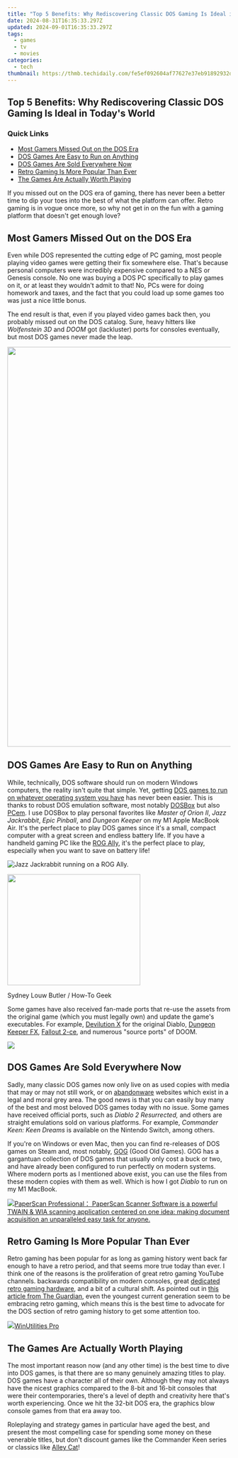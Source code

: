 ```yaml
---
title: "Top 5 Benefits: Why Rediscovering Classic DOS Gaming Is Ideal in Today's World"
date: 2024-08-31T16:35:33.297Z
updated: 2024-09-01T16:35:33.297Z
tags:
  - games
  - tv
  - movies
categories:
  - tech
thumbnail: https://thmb.techidaily.com/fe5ef092604af77627e37eb91892932d5bd09d30f9ba3735b2030bed905d1671.jpg
---
```


## Top 5 Benefits: Why Rediscovering Classic DOS Gaming Is Ideal in Today's World

### Quick Links

* [Most Gamers Missed Out on the DOS Era](https://win11.techidaily.com/guiding-fixes-for-windows-11-taskbar-loss/)
* [DOS Games Are Easy to Run on Anything](https://visual-screen-recording.techidaily.com/capture-every-moment-the-power-of-spring-screenrecorder/)
* [DOS Games Are Sold Everywhere Now](https://screen-video-capture.techidaily.com/2024-approved-zoom-in-on-success-screenshots-made-simple-by-ezvide-tech/)
* [Retro Gaming Is More Popular Than Ever](https://video-capture.techidaily.com/new-expert-strategies-for-hulu-screen-grabs-everywhere-for-2024/)
* [The Games Are Actually Worth Playing](https://fox-glue.techidaily.com/2024-approved-is-optimal-hdr-with-aurora-worth-it/)

 If you missed out on the DOS era of gaming, there has never been a better time to dip your toes into the best of what the platform can offer. Retro gaming is in vogue once more, so why not get in on the fun with a gaming platform that doesn't get enough love?

##  Most Gamers Missed Out on the DOS Era

 Even while DOS represented the cutting edge of PC gaming, most people playing video games were getting their fix somewhere else. That's because personal computers were incredibly expensive compared to a NES or Genesis console. No one was buying a DOS PC specifically to play games on it, or at least they wouldn't admit to that! No, PCs were for doing homework and taxes, and the fact that you could load up some games too was just a nice little bonus.

 The end result is that, even if you played video games back then, you probably missed out on the DOS catalog. Sure, heavy hitters like _Wolfenstein 3D_ and _DOOM_ got (lackluster) ports for consoles eventually, but most DOS games never made the leap.

<!-- affiliate ads begin -->
<a href="https://ursime.pxf.io/c/5597632/2048972/16384" target="_top" id="2048972"><img src="//a.impactradius-go.com/display-ad/16384-2048972" border="0" alt="" width="1200" height="900"/></a><img height="0" width="0" src="https://imp.pxf.io/i/5597632/2048972/16384" style="position:absolute;visibility:hidden;" border="0" />
<!-- affiliate ads end -->
##  DOS Games Are Easy to Run on Anything

 While, technically, DOS software should run on modern Windows computers, the reality isn't quite that simple. Yet, getting [DOS games to run on whatever operating system you have](https://eaxpv-info.techidaily.com/updated-how-many-viewer-thumbs-up-equals-money-youtube-tips-for-2024/) has never been easier. This is thanks to robust DOS emulation software, most notably [DOSBox](https://www.dosbox.com/) but also [PCem](https://pcem-emulator.co.uk/). I use DOSBox to play personal favorites like _Master of Orion II_, _Jazz Jackrabbit_, _Epic Pinball_, and _Dungeon Keeper_ on my M1 Apple MacBook Air. It's the perfect place to play DOS games since it's a small, compact computer with a great screen and endless battery life. If you have a handheld gaming PC like the [ROG Ally](https://some-guidance.techidaily.com/2024-approved-streamline-and-shine-the-top-5-video-quality-tools/), it's the perfect place to play, especially when you want to save on battery life!

![Jazz Jackrabbit running on a ROG Ally.](https://static1.howtogeekimages.com/wordpress/wp-content/uploads/2024/04/img_0604.jpg) 

<!-- affiliate ads begin -->
<a href="https://printrendy.pxf.io/c/5597632/1453719/17020" target="_top" id="1453719"><img src="//a.impactradius-go.com/display-ad/17020-1453719" border="0" alt="" width="300" height="250"/></a><img height="0" width="0" src="https://imp.pxf.io/i/5597632/1453719/17020" style="position:absolute;visibility:hidden;" border="0" />
<!-- affiliate ads end -->
Sydney Louw Butler / How-To Geek

 Some games have also received fan-made ports that re-use the assets from the original game (which you must legally own) and update the game's executables. For example, [Devilution X](https://github.com/diasurgical/devilutionX) for the original Diablo, [Dungeon Keeper FX](https://keeperfx.net/), [Fallout 2-ce](https://github.com/alexbatalov/fallout2-ce), and numerous "source ports" of DOOM.

<!-- affiliate ads begin -->
<a href="https://secure.2checkout.com/order/checkout.php?PRODS=4728277&QTY=1&AFFILIATE=108875&CART=1"><img src="https://secure.avangate.com/images/merchant/f7f07e7dab09533bc71247a5b29a7373/products/1_iDeviceMessageBox.png" border="0"></a>
<!-- affiliate ads end -->
##  DOS Games Are Sold Everywhere Now

 Sadly, many classic DOS games now only live on as used copies with media that may or may not still work, or on [abandonware](https://vimeo-videos.techidaily.com/new-2024-approved-improving-user-experience-vimeo-video-subtitles/) websites which exist in a legal and moral grey area. The good news is that you can easily buy many of the best and most beloved DOS games today with no issue. Some games have received official ports, such as _Diablo 2 Resurrected,_ and others are straight emulations sold on various platforms. For example, _Commander Keen: Keen Dreams_ is available on the Nintendo Switch, among others.

 If you're on Windows or even Mac, then you can find re-releases of DOS games on Steam and, most notably, [GOG](https://www.gog.com/) (Good Old Games). GOG has a gargantuan collection of DOS games that usually only cost a buck or two, and have already been configured to run perfectly on modern systems. Where modern ports as I mentioned above exist, you can use the files from these modern copies with them as well. Which is how I got _Diablo_ to run on my M1 MacBook.

<!-- affiliate ads begin -->
<a href="https://secure.2checkout.com/order/checkout.php?PRODS=37540879&QTY=1&AFFILIATE=108875&CART=1"><img src="https://paperscan.orpalis.com/img/content/You_prefer_to_use.png" border="0">PaperScan Professional： PaperScan Scanner Software is a powerful TWAIN & WIA scanning application centered on one idea: making document acquisition an unparalleled easy task for anyone.</a>
<!-- affiliate ads end -->
##  Retro Gaming Is More Popular Than Ever

 Retro gaming has been popular for as long as gaming history went back far enough to have a retro period, and that seems more true today than ever. I think one of the reasons is the proliferation of great retro gaming YouTube channels. backwards compatibility on modern consoles, great [dedicated retro gaming hardware](https://screen-mirror.techidaily.com/in-2024-how-can-tecno-pova-5mirror-share-to-pc-drfone-by-drfone-android/), and a bit of a cultural shift. As pointed out in [this article from The Guardian](https://www.theguardian.com/culture/2024/apr/02/why-are-younger-generations-embracing-the-retro-game-revival), even the youngest current generation seem to be embracing retro gaming, which means this is the best time to advocate for the DOS section of retro gaming history to get some attention too.

<!-- affiliate ads begin -->
<a href="https://secure.2checkout.com/order/checkout.php?PRODS=4665597&QTY=1&AFFILIATE=108875&CART=1"><img src="https://www.pcclean.io/wp-content/uploads/2018/03/winutilities-box-130521.png" border="0">WinUtilities Pro</a>
<!-- affiliate ads end -->
##  The Games Are Actually Worth Playing

 The most important reason now (and any other time) is the best time to dive into DOS games, is that there are so many genuinely amazing titles to play. DOS games have a character all of their own. Although they may not always have the nicest graphics compared to the 8-bit and 16-bit consoles that were their contemporaries, there's a level of depth and creativity here that's worth experiencing. Once we hit the 32-bit DOS era, the graphics blow console games from that era away too.

 Roleplaying and strategy games in particular have aged the best, and present the most compelling case for spending some money on these venerable titles, but don't discount games like the Commander Keen series or classics like [Alley Cat](https://retrofreakreviews.com/2016/11/16/alley-cat-for-dos-review/)!

<ins class="adsbygoogle"
     style="display:block"
     data-ad-format="autorelaxed"
     data-ad-client="ca-pub-7571918770474297"
     data-ad-slot="1223367746"></ins>



<ins class="adsbygoogle"
     style="display:block"
     data-ad-client="ca-pub-7571918770474297"
     data-ad-slot="8358498916"
     data-ad-format="auto"
     data-full-width-responsive="true"></ins>


